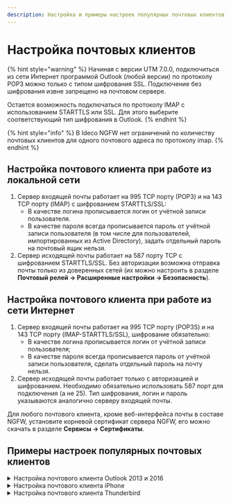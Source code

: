 ```yaml
---
description: Настройка и примеры настроек популярных почтовых клиентов.
---
```


# Настройка почтовых клиентов

{% hint style="warning" %}
Начиная с версии UTM 7.0.0, подключиться из сети Интернет программой Outlook (любой версии) по протоколу POP3 можно только с типом шифрования SSL. Подключение без шифрования извне запрещено на почтовом сервере. 

Остается возможность подключаться по протоколу IMAP с использованием STARTTLS или SSL. Для этого выберите соответствующий тип шифрования в Outlook.
{% endhint %}

{% hint style="info" %}
В Ideco NGFW нет ограничений по количеству почтовых клиентов для одного почтового адреса по протоколу imap.
{% endhint %}

## Настройка почтового клиента при работе из локальной сети
1. Сервер входящей почты работает на 995 TCP порту (РОР3) и на 143 TCP порту (IMAP) с шифрованием STARTTLS/SSL:
    * В качестве логина прописывается логин от учётной записи пользователя.
    * В качестве пароля всегда прописывается пароль от учётной записи пользователя (в том числе для пользователей, импортированных из Active Directory), задать отдельный пароль на почтовый ящик нельзя.
2. Сервер исходящей почты работает на 587 порту TCP с шифрованием STARTTLS/SSL. Без авторизации возможна отправка почты только из доверенных сетей (их можно настроить в разделе **Почтовый релей -> Расширенные настройки -> Безопасность**).

## **Настройка почтового клиента при работе из сети Интернет**

1. Сервер входящей почты работает на 995 TCP порту (POP3S) и на 143 TCP порту (IMAP-STARTTLS/SSL), шифрование обязательно:
    * В качестве логина прописывается логин от учётной записи пользователя;
    * В качестве пароля всегда прописывается пароль от учётной записи пользователя, сделать отдельный пароль на почту нельзя.
2. Сервер исходящей почты работает только с авторизацией и шифрованием. Необходимо обязательно использовать 587 порт для подключения (а не 25). Тип шифрования, логин и пароль указываются аналогично серверу входящей почты.

Для любого почтового клиента, кроме веб-интерфейса почты в составе NGFW, установите корневой сертификат сервера NGFW, его можно скачать в разделе **Сервисы -> Сертификаты**.

## Примеры настроек популярных почтовых клиентов

<details>

<summary>Настройка почтового клиента Outlook 2013 и 2016</summary>

Пример настроек клиента Microsoft Outlook 2013 по протоколу IMAP:

<img src="../../.gitbook/assets/outlook2016-1.jpg" alt="" data-size="original">

Пример настроек клиента Microsoft Outlook 2016 по протоколу IMAP:

<img src="../../.gitbook/assets/outlook2016-2.jpg" alt="" data-size="original">

Для отображения IMAP-папок снимите галочку **При просмотре дерева в Outlook показывать только подписанные папки** в свойствах IMAP-папок:

<img src="../../.gitbook/assets/imap_outlook1.png" alt="" data-size="original"><img src="../../.gitbook/assets/imap_outlook2 (2) (2) (2) (1).png" alt="" data-size="original">

</details>

<details>

<summary>Настройка почтового клиента iPhone</summary>

Перед настройкой ящика надо установить корневой SSL сертификат NGFW. Его можно скачать в разделе **Сервисы -> Сертификаты**. Например, прислав сертификат себе на почту, откройте его на iPhone.

1\. Нажмите кнопку **Установить**.

2\. После этого зайдите в раздел **Настройки -> Основные**.

<img src="../../.gitbook/assets/iphone004.png" alt="" data-size="original">

3\. Выберите **Об этом устройстве -> Доверие сертификатов**:

<img src="../../.gitbook/assets/iphone005.png" alt="" data-size="original">

4\. Включите настройку **Доверять корневым сертификатам полностью**

<img src="../../.gitbook/assets/iphone006.png" alt="" data-size="original">

После установки сертификата настройте доступ в почтовый ящик:

1\. Перейдите в Учетную запись почты и нажмите **Дополнительно**:

<img src="../../.gitbook/assets/iphone003.png" alt="" data-size="original">

2\. Скорректируйте настройки:

<img src="../../.gitbook/assets/iphone002.png" alt="" data-size="original"><img src="../../.gitbook/assets/iphone001.png" alt="" data-size="original">

</details>

<details>

<summary>Настройка почтового клиента Thunderbird</summary>

1\. Перейдите в **Настройки -> Параметры ученой записи**.

2\. Заполните обязательные поля:

* Имя сервера;
* Порт;
* Имя пользователя;
* Защита соединения;
* Метод аутентификации (рекомендуем указать **Обычный пароль**).

При необходимости заполните _Параметры сервера_ и _Хранилище сообщений_.

<img src="../../.gitbook/assets/thunderbird.png" alt="" data-size="original">

</details>
